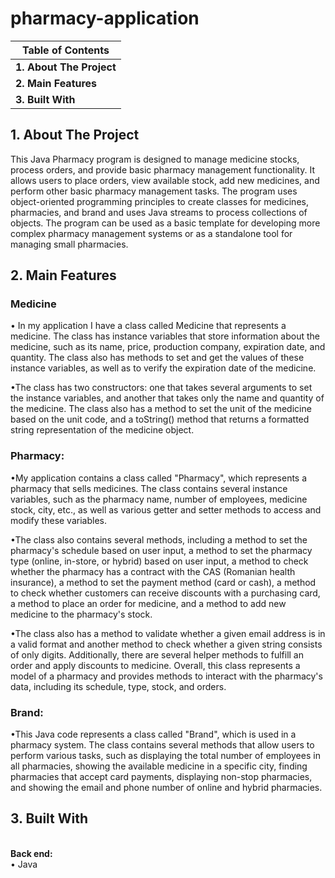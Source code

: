 # pharmacy-application
<table>
        <thead>
            <tr>
                <th><strong>Table of Contents</strong></th>
            </tr>
        </thead>
        <tbody>
            <tr>
                <td><strong>1. About The Project</strong</td>
            </tr>
            <tr>
                <td><strong>2. Main Features</strong></td>
            </tr>
            <tr>
                <td><strong>3. Built With</strong></td>
            </tr>
     </tbody>
    </table>
    
<h2 id="about-the-project">1. About The Project</h2>
This Java Pharmacy program is designed to manage medicine stocks, process orders, and provide basic pharmacy management functionality. 
It allows users to place orders, view available stock, add new medicines, and perform other basic pharmacy management tasks. 
The program uses object-oriented programming principles to create classes for medicines, pharmacies, and brand and uses Java streams to process collections of objects. 
The program can be used as a basic template for developing more complex pharmacy management systems or as a standalone tool for managing small pharmacies.

<h2 id="main-features">2. Main Features</h2>

<h3>Medicine</h3>
• In my application I have a class called Medicine that represents a medicine. The class has instance variables that store information about the medicine, such as its name, price, production company, expiration date, and quantity. The class also has methods to set and get the values of these instance variables, as well as to verify the expiration date of the medicine.

•The class has two constructors: one that takes several arguments to set the instance variables, and another that takes only the name and quantity of the medicine. The class also has a method to set the unit of the medicine based on the unit code, and a toString() method that returns a formatted string representation of the medicine object.</br>

<h3>Pharmacy:</h3>
•My application contains a class called "Pharmacy", which represents a pharmacy that sells medicines. The class contains several instance variables, such as the pharmacy name, number of employees, medicine stock, city, etc., as well as various getter and setter methods to access and modify these variables.

•The class also contains several methods, including a method to set the pharmacy's schedule based on user input, a method to set the pharmacy type (online, in-store, or hybrid) based on user input, a method to check whether the pharmacy has a contract with the CAS (Romanian health insurance), a method to set the payment method (card or cash), a method to check whether customers can receive discounts with a purchasing card, a method to place an order for medicine, and a method to add new medicine to the pharmacy's stock.

•The class also has a method to validate whether a given email address is in a valid format and another method to check whether a given string consists of only digits. Additionally, there are several helper methods to fulfill an order and apply discounts to medicine. Overall, this class represents a model of a pharmacy and provides methods to interact with the pharmacy's data, including its schedule, type, stock, and orders. 

<h3>Brand:</h3>

•This Java code represents a class called "Brand", which is used in a pharmacy system. The class contains several methods that allow users to perform various tasks, such as displaying the total number of employees in all pharmacies, showing the available medicine in a specific city, finding pharmacies that accept card payments, displaying non-stop pharmacies, and showing the email and phone number of online and hybrid pharmacies.

<h2 id="built-with">3. Built With</h2>
</br>
<b>Back end:</b>
</br>
•	Java
